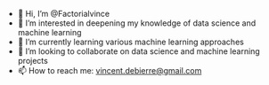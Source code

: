 - 👋 Hi, I’m @Factorialvince
- 👀 I’m interested in deepening my knowledge of data science and machine learning
- 🌱 I’m currently learning various machine learning approaches
- 💞️ I’m looking to collaborate on data science and machine learning projects
- 📫 How to reach me: vincent.debierre@gmail.com

<!---
Factorialvince/Factorialvince is a ✨ special ✨ repository because its `README.md` (this file) appears on your GitHub profile.
You can click the Preview link to take a look at your changes.
--->
